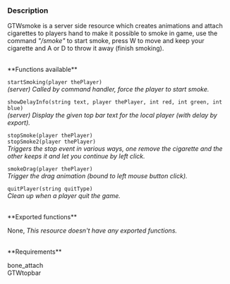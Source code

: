 ### Description
GTWsmoke is a server side resource which creates animations and attach cigarettes to players hand to make it possible to smoke in game, use the command _"/smoke"_ to start smoke, press W to move and keep your cigarette and A or D to throw it away (finish smoking).

<br>
**Functions available**

`startSmoking(player thePlayer)`  
_(server) Called by command handler, force the player to start smoke._

`showDelayInfo(string text, player thePlayer, int red, int green, int blue)`  
_(server) Display the given top bar text for the local player (with delay by export)._

`stopSmoke(player thePlayer)`<br>
`stopSmoke2(player thePlayer)`<br>
_Triggers the stop event in various ways, one remove the cigarette and the other keeps it and let you continue by left click._

`smokeDrag(player thePlayer)`<br>
_Trigger the drag animation (bound to left mouse button click)._

`quitPlayer(string quitType)`<br>
_Clean up when a player quit the game._


<br>
**Exported functions**

None, _This resource doesn't have any exported functions._


<br>
**Requirements**

bone_attach<br>
GTWtopbar
